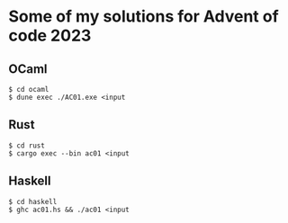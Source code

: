 # Some of my solutions for Advent of code 2023

## OCaml

```
$ cd ocaml
$ dune exec ./AC01.exe <input
```

## Rust

```
$ cd rust
$ cargo exec --bin ac01 <input
```

## Haskell

```
$ cd haskell
$ ghc ac01.hs && ./ac01 <input
```
